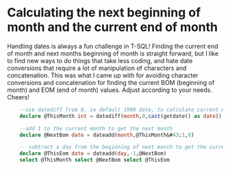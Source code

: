 # Calculating the next beginning of month and the current end of month


Handling dates is always a fun challenge in T-SQL! Finding the current end of month and next months beginning of month is straight forward, but I like to find new ways to do things that take less coding, and hate date conversions that require a lot of manipulation of characters and concatenation. This was what I came up with for avoiding character conversions and concatenation for finding the current BOM (beginning of month) and EOM (end of month) values. Adjust according to your needs. Cheers!

```sql
    --use datediff from 0, ie default 1900 date, to calculate current months as int
    declare @ThisMonth int = datediff(month,0,cast(getdate() as date))

    --add 1 to the current month to get the next month
    declare @NextBom date = dateadd(month,@ThisMonth&#43;1,0)

    -- subtract a day from the beginning of next month to get the current end of month, without worrying about 28, 30, or 31 days.
    declare @ThisEom date = dateadd(day,-1,@NextBom)
    select @ThisMonth select @NextBom select @ThisEom
```

